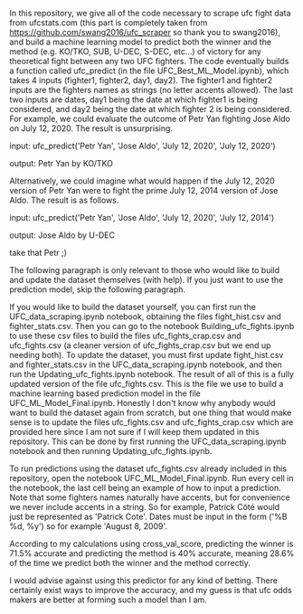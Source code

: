 In this repository, we give all of the code necessary to scrape ufc fight data from ufcstats.com (this part is completely taken from https://github.com/swang2016/ufc_scraper so thank you to swang2016), and build a machine learning model to predict both the winner and the method (e.g. KO/TKO, SUB, U-DEC, S-DEC, etc...) of victory for any theoretical fight between any two UFC fighters. The code eventually builds a function called ufc_predict (in the file UFC_Best_ML_Model.ipynb), which takes 4 inputs (fighter1, fighter2, day1, day2). The fighter1 and fighter2 inputs are the fighters names as strings (no letter accents allowed). The last two inputs are dates, day1 being the date at which fighter1 is being considered, and day2 being the date at which fighter 2 is being considered. 
For example, we could evaluate the outcome of Petr Yan fighting Jose Aldo on July 12, 2020. The result is unsurprising.

input: ufc_predict('Petr Yan', 'Jose Aldo', 'July 12, 2020', 'July 12, 2020')

output: Petr Yan by KO/TKO

Alternatively, we could imagine what would happen if the July 12, 2020 version of Petr Yan were to fight the prime July 12, 2014 version of Jose Aldo. The result is as follows.

input: ufc_predict('Petr Yan', 'Jose Aldo', 'July 12, 2020', 'July 12, 2014')

output: Jose Aldo by U-DEC

take that Petr ;)

The following paragraph is only relevant to those who would like to build and update the dataset themselves (with help). If you just want to use the prediction model, skip the following paragraph.

If you would like to build the dataset yourself, you can first run the UFC_data_scraping.ipynb notebook, obtaining the files fight_hist.csv and fighter_stats.csv. Then you can go to the notebook Building_ufc_fights.ipynb to use these csv files to build the files ufc_fights_crap.csv and ufc_fights.csv (a cleaner version of ufc_fights_crap.csv but we end up needing both). To update the dataset, you must first update fight_hist.csv and fighter_stats.csv in the UFC_data_scraping.ipynb notebook, and then run the Updating_ufc_fights.ipynb notebook. The result of all of this is a fully updated version of the file ufc_fights.csv. This is the file we use to build a machine learning based prediction model in the file UFC_ML_Model_Final.ipynb. Honestly I don't know why anybody would want to build the dataset again from scratch, but one thing that would make sense is to update the files ufc_fights.csv and ufc_fights_crap.csv which are provided here since I am not sure if I will keep them updated in this repository. This can be done by first running the UFC_data_scraping.ipynb notebook and then running Updating_ufc_fights.ipynb.

To run predictions using the dataset ufc_fights.csv already included in this repository, open the notebook UFC_ML_Model_Final.ipynb. Run every cell in the notebook, the last cell being an example of how to input a prediction. Note that some fighters names naturally have accents, but for convenience we never include accents in a string. So for example, Patrick Côté would just be represented as 'Patrick Cote'. Dates must be input in the form ('%B %d, %y') so for example 'August 8, 2009'. 

According to my calculations using cross_val_score, predicting the winner is 71.5% accurate and predicting the method is 40% accurate, meaning 28.6% of the time we predict both the winner and the method correctly. 

I would advise against using this predictor for any kind of betting. There certainly exist ways to improve the accuracy, and my guess is that ufc odds makers are better at forming such a model than I am.
